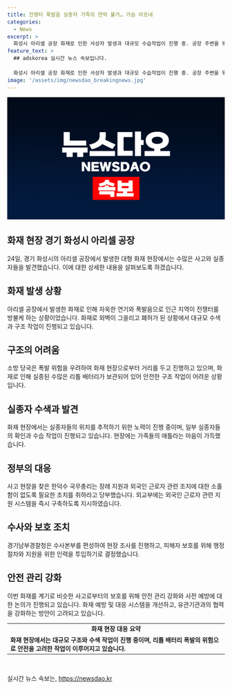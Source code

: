 ```yaml
---
title: 전쟁터 폭발음 실종자 가족의 연락 불가… 가슴 아프네
categories:
  - News
excerpt: >
  화성시 아리셀 공장 화재로 인한 사상자 발생과 대규모 수습작업이 진행 중. 공장 주변을 뒤덮은 연기와 폭발음, 장례 및 외교 지원 등 대책 마련 중. 실종자 수색과 찾아온 가족들의 안타까운 모습 속에서 연기에 둘러싸인 현장의 전쟁터 같은 모습과 소방관들의 힘든 노력, 그리고 사건을 콕 집어 클릭하고 싶게 만드는 몰입 요소들을 담을게.
feature_text: >
  ## adskorea 실시간 뉴스 속보입니다.

  화성시 아리셀 공장 화재로 인한 사상자 발생과 대규모 수습작업이 진행 중. 공장 주변을 뒤덮은 연기와 폭발음, 장례 및 외교 지원 등 대책 마련 중. 실종자 수색과 찾아온 가족들의 안타까운 모습 속에서 연기에 둘러싸인 현장의 전쟁터 같은 모습과 소방관들의 힘든 노력, 그리고 사건을 콕 집어 클릭하고 싶게 만드는 몰입 요소들을 담을게.
image: '/assets/img/newsdao_breakingnews.jpg'
---
```


<p><img src="/assets/img/newsdao_breakingnews.jpg" alt="adskorea 속보" /></p>

<h2 data-ke-size="size26">화재 현장 경기 화성시 아리셀 공장</h2>

<p data-ke-size="size16">24일, 경기 화성시의 아리셀 공장에서 발생한 대형 화재 현장에서는 수많은 사고와 실종자들을 발견했습니다. 이에 대한 상세한 내용을 살펴보도록 하겠습니다.</p>

<h2 data-ke-size="size24">화재 발생 상황</h2>

<p data-ke-size="size16">아리셀 공장에서 발생한 화재로 인해 자욱한 연기와 폭발음으로 인근 지역이 전쟁터를 방불케 하는 상황이었습니다. 화재로 외벽이 그을리고 폐허가 된 상황에서 대규모 수색과 구조 작업이 진행되고 있습니다.</p>

<h2 data-ke-size="size24">구조의 어려움</h2>

<p data-ke-size="size16">소방 당국은 폭발 위험을 우려하여 화재 현장으로부터 거리를 두고 진행하고 있으며, 화재로 인해 실종된 수많은 리튬 배터리가 보관되어 있어 안전한 구조 작업이 어려운 상황입니다.</p>

<h2 data-ke-size="size24">실종자 수색과 발견</h2>

<p data-ke-size="size16">화재 현장에서는 실종자들의 위치를 추적하기 위한 노력이 진행 중이며, 일부 실종자들의 확인과 수습 작업이 진행되고 있습니다. 현장에는 가족들의 애틀라는 마음이 가득했습니다.</p>

<h2 data-ke-size="size24">정부의 대응</h2>

<p data-ke-size="size16">사고 현장을 찾은 한덕수 국무총리는 장례 지원과 외국인 근로자 관련 조치에 대한 소홀함이 없도록 필요한 조치를 취하라고 당부했습니다. 외교부에는 외국인 근로자 관련 지원 시스템을 즉시 구축하도록 지시하였습니다.</p>

<h2 data-ke-size="size24">수사와 보호 조치</h2>

<p data-ke-size="size16">경기남부경찰청은 수사본부를 편성하여 현장 조사를 진행하고, 피해자 보호를 위해 행정 절차와 지원을 위한 인력을 투입하기로 결정했습니다.</p>

<h2 data-ke-size="size24">안전 관리 강화</h2>

<p data-ke-size="size16">이번 화재를 계기로 비슷한 사고로부터의 보호를 위해 안전 관리 강화와 사전 예방에 대한 논의가 진행되고 있습니다. 화재 예방 및 대응 시스템을 개선하고, 유관기관과의 협력을 강화하는 방안이 고려되고 있습니다.</p>

<table>
    <tbody>
        <tr>
            <td style="text-align: center; height: 17px;"><b>화재 현장 대응 요약</b></td>
        </tr>
        <tr>
            <td><b>화재 현장에서는 대규모 구조와 수색 작업이 진행 중이며, 리튬 배터리 폭발의 위험으로 안전을 고려한 작업이 이루어지고 있습니다.</b></td>
        </tr>
    </tbody>
</table>

<p data-ke-size="size16">&nbsp;</p>
실시간 뉴스 속보는, <a href="https://newsdao.kr" rel="dofollow">https://newsdao.kr</a>


